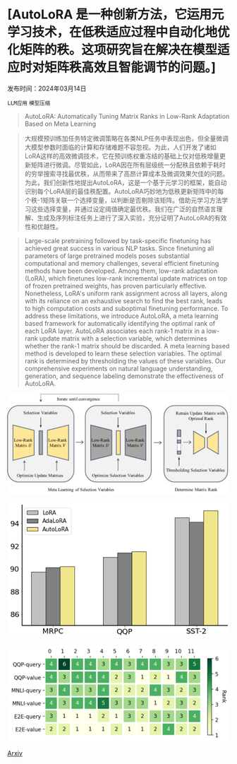 # [AutoLoRA 是一种创新方法，它运用元学习技术，在低秩适应过程中自动化地优化矩阵的秩。这项研究旨在解决在模型适应时对矩阵秩高效且智能调节的问题。]

发布时间：2024年03月14日

`LLM应用` `模型压缩`

> AutoLoRA: Automatically Tuning Matrix Ranks in Low-Rank Adaptation Based on Meta Learning

> 大规模预训练加任务特定微调策略在各类NLP任务中表现出色，但全量微调大模型参数时面临的计算和存储难题不容忽视。为此，人们开发了诸如LoRA这样的高效微调技术，它在预训练权重冻结的基础上仅对低秩增量更新矩阵进行微调。尽管如此，LoRA因在所有层级统一分配秩且依赖于耗时的穷举搜索寻找最优秩，从而带来了高昂计算成本及微调效果欠佳的问题。为此，我们创新性地提出AutoLoRA，这是一个基于元学习的框架，能自动识别每个LoRA层的最佳秩配置。AutoLoRA巧妙地为低秩更新矩阵中的每个秩-1矩阵关联一个选择变量，以判断是否剔除该矩阵。借助元学习方法学习这些选择变量，并通过设定阈值确定最优秩。我们在广泛的自然语言理解、生成及序列标注任务上进行了深入实验，充分证明了AutoLoRA的有效性和优越性。

> Large-scale pretraining followed by task-specific finetuning has achieved great success in various NLP tasks. Since finetuning all parameters of large pretrained models poses substantial computational and memory challenges, several efficient finetuning methods have been developed. Among them, low-rank adaptation (LoRA), which finetunes low-rank incremental update matrices on top of frozen pretrained weights, has proven particularly effective. Nonetheless, LoRA's uniform rank assignment across all layers, along with its reliance on an exhaustive search to find the best rank, leads to high computation costs and suboptimal finetuning performance. To address these limitations, we introduce AutoLoRA, a meta learning based framework for automatically identifying the optimal rank of each LoRA layer. AutoLoRA associates each rank-1 matrix in a low-rank update matrix with a selection variable, which determines whether the rank-1 matrix should be discarded. A meta learning based method is developed to learn these selection variables. The optimal rank is determined by thresholding the values of these variables. Our comprehensive experiments on natural language understanding, generation, and sequence labeling demonstrate the effectiveness of AutoLoRA.

![AutoLoRA 是一种创新方法，它运用元学习技术，在低秩适应过程中自动化地优化矩阵的秩。这项研究旨在解决在模型适应时对矩阵秩高效且智能调节的问题。](../../../paper_images/2403.09113/x1.png)

![AutoLoRA 是一种创新方法，它运用元学习技术，在低秩适应过程中自动化地优化矩阵的秩。这项研究旨在解决在模型适应时对矩阵秩高效且智能调节的问题。](../../../paper_images/2403.09113/large.png)

![AutoLoRA 是一种创新方法，它运用元学习技术，在低秩适应过程中自动化地优化矩阵的秩。这项研究旨在解决在模型适应时对矩阵秩高效且智能调节的问题。](../../../paper_images/2403.09113/rank.png)

[Arxiv](https://arxiv.org/abs/2403.09113)